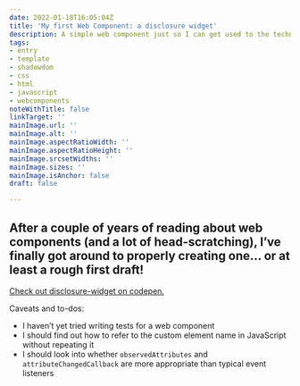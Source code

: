 ```yaml
---
date: 2022-01-18T16:05:04Z
title: 'My first Web Component: a disclosure widget'
description: A simple web component just so I can get used to the technologies
tags:
- entry
- template
- shadowdom
- css
- html
- javascript
- webcomponents
noteWithTitle: false
linkTarget: ''
mainImage.url: ''
mainImage.alt: ''
mainImage.aspectRatioWidth: ''
mainImage.aspectRatioHeight: ''
mainImage.srcsetWidths: ''
mainImage.sizes: ''
mainImage.isAnchor: false
draft: false

---
```

After a couple of years of reading about web components (and a lot of head-scratching), I’ve finally got around to properly creating one… or at least a rough first draft!
---

[Check out disclosure-widget on codepen.](https://codepen.io/fuzzylogicx/pen/MWERKQo/left/?editors=1111)

Caveats and to-dos:
- I haven’t yet tried writing tests for a web component
- I should find out how to refer to the custom element name in JavaScript without repeating it
- I should look into whether `observedAttributes` and `attributeChangedCallback` are more appropriate than typical event listeners